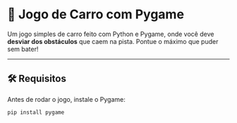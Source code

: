 # 🚗 Jogo de Carro com Pygame

Um jogo simples de carro feito com Python e Pygame, onde você deve **desviar dos obstáculos** que caem na pista. Pontue o máximo que puder sem bater!

---

## 🛠️ Requisitos

Antes de rodar o jogo, instale o Pygame:

```bash
pip install pygame
